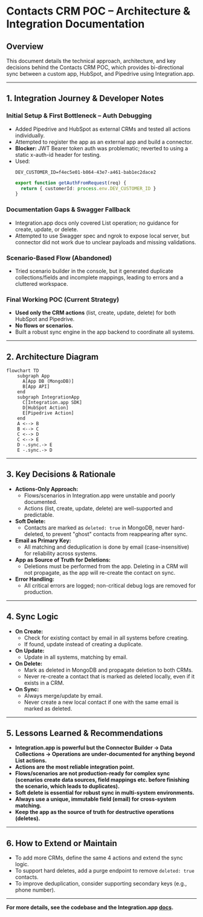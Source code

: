 # Contacts CRM POC – Architecture & Integration Documentation

## Overview
This document details the technical approach, architecture, and key decisions behind the Contacts CRM POC, which provides bi-directional sync between a custom app, HubSpot, and Pipedrive using Integration.app.

---

## 1. Integration Journey & Developer Notes

### Initial Setup & First Bottleneck – Auth Debugging
- Added Pipedrive and HubSpot as external CRMs and tested all actions individually.
- Attempted to register the app as an external app and build a connector.
- **Blocker:** JWT Bearer token auth was problematic; reverted to using a static x-auth-id header for testing.
- Used:
  ```env
  DEV_CUSTOMER_ID=f4ec5e01-b864-43e7-a461-bab1ec2dace2
  ```
  ```ts
  export function getAuthFromRequest(req) {
    return { customerId: process.env.DEV_CUSTOMER_ID }
  }
  ```

### Documentation Gaps & Swagger Fallback
- Integration.app docs only covered List operation; no guidance for create, update, or delete.
- Attempted to use Swagger spec and ngrok to expose local server, but connector did not work due to unclear payloads and missing validations.

### Scenario-Based Flow (Abandoned)
- Tried scenario builder in the console, but it generated duplicate collections/fields and incomplete mappings, leading to errors and a cluttered workspace.

### Final Working POC (Current Strategy)
- **Used only the CRM actions** (list, create, update, delete) for both HubSpot and Pipedrive.
- **No flows or scenarios.**
- Built a robust sync engine in the app backend to coordinate all systems.

---

## 2. Architecture Diagram

```mermaid
flowchart TD
    subgraph App
      A[App DB (MongoDB)]
      B[App API]
    end
    subgraph IntegrationApp
      C[Integration.app SDK]
      D[HubSpot Action]
      E[Pipedrive Action]
    end
    A <--> B
    B <--> C
    C <--> D
    C <--> E
    D -.sync.-> E
    E -.sync.-> D
```

---

## 3. Key Decisions & Rationale
- **Actions-Only Approach:**
  - Flows/scenarios in Integration.app were unstable and poorly documented.
  - Actions (list, create, update, delete) are well-supported and predictable.
- **Soft Delete:**
  - Contacts are marked as `deleted: true` in MongoDB, never hard-deleted, to prevent "ghost" contacts from reappearing after sync.
- **Email as Primary Key:**
  - All matching and deduplication is done by email (case-insensitive) for reliability across systems.
- **App as Source of Truth for Deletions:**
  - Deletions must be performed from the app. Deleting in a CRM will not propagate, as the app will re-create the contact on sync.
- **Error Handling:**
  - All critical errors are logged; non-critical debug logs are removed for production.

---

## 4. Sync Logic
- **On Create:**
  - Check for existing contact by email in all systems before creating.
  - If found, update instead of creating a duplicate.
- **On Update:**
  - Update in all systems, matching by email.
- **On Delete:**
  - Mark as deleted in MongoDB and propagate deletion to both CRMs.
  - Never re-create a contact that is marked as deleted locally, even if it exists in a CRM.
- **On Sync:**
  - Always merge/update by email.
  - Never create a new local contact if one with the same email is marked as deleted.

---

## 5. Lessons Learned & Recommendations
- **Integration.app is powerful but the Connector Builder -> Data Collections -> Operations  are under-documented for anything beyond List actions.**
- **Actions are the most reliable integration point.**
- **Flows/scenarios are not production-ready for complex sync (scenarios create data sources, field mappings etc. before finishing the scenario, which leads to duplicates).**
- **Soft delete is essential for robust sync in multi-system environments.**
- **Always use a unique, immutable field (email) for cross-system matching.**
- **Keep the app as the source of truth for destructive operations (deletes).**

---

## 6. How to Extend or Maintain
- To add more CRMs, define the same 4 actions and extend the sync logic.
- To support hard deletes, add a purge endpoint to remove `deleted: true` contacts.
- To improve deduplication, consider supporting secondary keys (e.g., phone number).

---

**For more details, see the codebase and the Integration.app [docs](http://console.integration.app/docs).** 